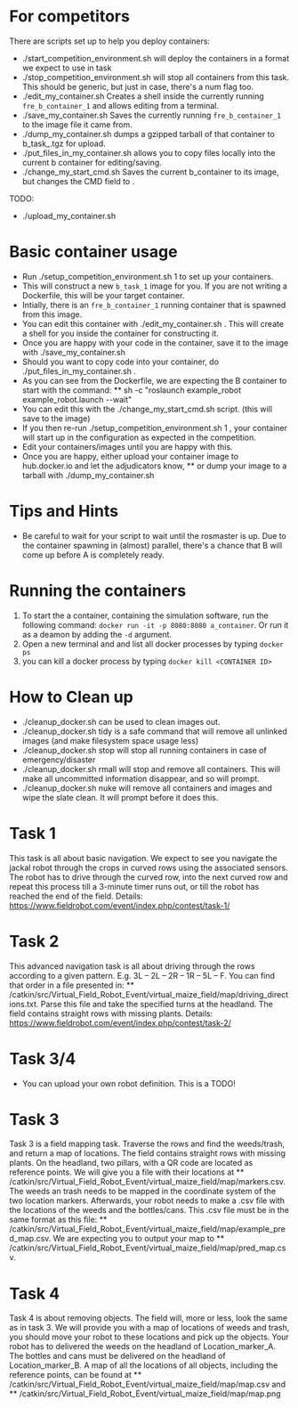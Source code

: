 # For competitors
There are scripts set up to help you deploy containers:
* ./start_competition_environment.sh <num> will deploy the containers in a format we expect to use in task <num>
* ./stop_competition_environment.sh <num> will stop all containers from this task. This should be generic, but just in case, there's a num flag too.
* ./edit_my_container.sh Creates a shell inside the currently running `fre_b_container_1` and allows editing from a terminal.
* ./save_my_container.sh Saves the currently running `fre_b_container_1` to the image file it came from.
* ./dump_my_container.sh <num> dumps a gzipped tarball of that container to b_task_<num>.tgz for upload.
* ./put_files_in_my_container.sh <src> <dst> allows you to copy files locally into the current b container for editing/saving.
* ./change_my_start_cmd.sh <cmd> Saves the current b_container to its image, but changes the CMD field to <cmd>.

TODO:
* ./upload_my_container.sh <num>

# Basic container usage
* Run ./setup_competition_environment.sh 1 to set up your containers.
* This will construct a new `b_task_1` image for you. If you are not writing a Dockerfile, this will be your target container.
* Intially, there is an `fre_b_container_1` running container that is spawned from this image.
* You can edit this container with ./edit_my_container.sh . This will create a shell for you inside the container for constructing it.
* Once you are happy with your code in the container, save it to the image with ./save_my_container.sh
* Should you want to copy code into your container, do ./put_files_in_my_container.sh <src> <dst> .
* As you can see from the Dockerfile, we are expecting the B container to start with the command:
** sh -c "roslaunch example_robot example_robot.launch --wait"
* You can edit this with the ./change_my_start_cmd.sh <cmd> script. (this will save to the image)
* If you then re-run ./setup_competition_environment.sh 1 , your container will start up in the configuration as expected in the competition.
* Edit your containers/images until you are happy with this.
* Once you are happy, either upload your container image to hub.docker.io and let the adjudicators know,
** or dump your image to a tarball with ./dump_my_container.sh <num>

# Tips and Hints
* Be careful to wait for your script to wait until the rosmaster is up. Due to the container spawning in (almost) parallel, there's a chance that B will come up before A is completely ready.

# Running the containers
1. To start the a container, containing the simulation software, run the following command: `docker run -it -p 8080:8080 a_container`. Or run it as a deamon by adding the `-d` argument.
2. Open a new terminal and and list all docker processes by typing `docker ps`
3. you can kill a docker process by typing `docker kill <CONTAINER ID>`

# How to Clean up
* ./cleanup_docker.sh can be used to clean images out.
* ./cleanup_docker.sh tidy is a safe command that will remove all unlinked images (and make filesystem space usage less)
* ./cleanup_docker.sh stop will stop all running containers in case of emergency/disaster
* ./cleanup_docker.sh rmall will stop and remove all containers. This will make all uncommitted information disappear, and so will prompt.
* ./cleanup_docker.sh nuke will remove all containers and images and wipe the slate clean. It will prompt before it does this.


# Task 1
This task is all about basic navigation. We expect to see you navigate the jackal robot through the crops in curved rows using the associated sensors. The robot has to drive through the curved row, into the next curved row and repeat this process till a 3-minute timer runs out, or till the robot has reached the end of the field. 
Details: https://www.fieldrobot.com/event/index.php/contest/task-1/

# Task 2
This advanced navigation task is all about driving through the rows according to a given pattern. E.g. 3L – 2L – 2R – 1R – 5L – F. You can find that order in a file presented in: 
** /catkin/src/Virtual_Field_Robot_Event/virtual_maize_field/map/driving_directions.txt. 
Parse this file and take the specified turns at the headland. The field contains straight rows with missing plants. 
Details: https://www.fieldrobot.com/event/index.php/contest/task-2/

# Task 3/4
* You can upload your own robot definition. This is a TODO!

# Task 3
Task 3 is a field mapping task. Traverse the rows and find the weeds/trash, and return a map of locations. The field contains straight rows with missing plants. On the headland, two pillars, with a QR code are located as reference points. We will give you a file with their locations at 
** /catkin/src/Virtual_Field_Robot_Event/virtual_maize_field/map/markers.csv. 
The weeds an trash needs to be mapped in the coordinate system of the two location markers. Afterwards, your robot needs to make a .csv file with the locations of the weeds and the bottles/cans. This .csv file must be in the same format as this file: 
** /catkin/src/Virtual_Field_Robot_Event/virtual_maize_field/map/example_pred_map.csv. 
We are expecting you to output your map to 
** /catkin/src/Virtual_Field_Robot_Event/virtual_maize_field/map/pred_map.csv.

# Task 4
Task 4 is about removing objects. The field will, more or less, look the same as in task 3. We will provide you with a map of locations of weeds and trash, you should move your robot to these locations and pick up the objects. Your robot has to delivered the weeds on the headland of Location_marker_A. The bottles and cans must be delivered on the headland of Location_marker_B. A map of all the locations of all objects, including the reference points, can be found at 
** /catkin/src/Virtual_Field_Robot_Event/virtual_maize_field/map/map.csv 
and 
** /catkin/src/Virtual_Field_Robot_Event/virtual_maize_field/map/map.png
